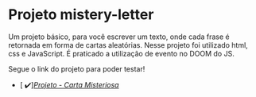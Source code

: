 # Projeto mistery-letter

Um projeto básico, para você escrever um texto, onde cada frase é retornada em forma de cartas aleatórias. Nesse projeto foi utilizado html, css e JavaScript. É praticado a utilização de evento no DOOM do JS.

Segue o link do projeto para poder testar!
- [ ✔️]_[Projeto - Carta Misteriosa](https://lucas-fer.github.io/mistery-letter/)_
